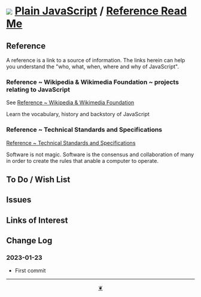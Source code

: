 # [![](https://plain-javascript.github.io/assets/svg/octicon.svg )](https://github.com/plain-javascript/ "Source code on GitHub" ) [Plain JavaScript]( https://plain-javascript.github.io/ "Home page" ) / [Reference Read Me]( https://plain-javascript.github.io/awesome-list/#reference/README.md "2023-01-23" )

<!--
<div class=iframe-resize ><iframe src=https://plain-javascript.github.io/ height=100% width=100% ></iframe></div>
_"Home Read Me" in a resizable window_

## Full Screen: [Home]( https://plain-javascript.github.io/assets/ )

-->

## Reference

A reference is a link to a source of information. The links herein can help you understand the "who, what, when, where and why of JavaScript".

### Reference ~ Wikipedia & Wikimedia Foundation ~ projects relating to JavaScript

See [Reference ~ Wikipedia & Wikimedia Foundation]( #reference/reference-wikipedia-wikimedia.md )

Learn the vocabulary, history and backstory of JavaScript

### Reference ~ Technical Standards and Specifications

[Reference ~ Technical Standards and Specifications]( #reference/reference-technical-standards)


Software is not magic. Software is the consensus and collaboration of many in order to create the rules that anable a computer to operate.



## To Do / Wish List


## Issues


## Links of Interest


## Change Log


### 2023-01-23

* First commit


***

<center title="Hello! Click me to go up to the top" ><a class=aDingbat href=javascript:window.scrollTo(0,0);> ❦ </a></center>

